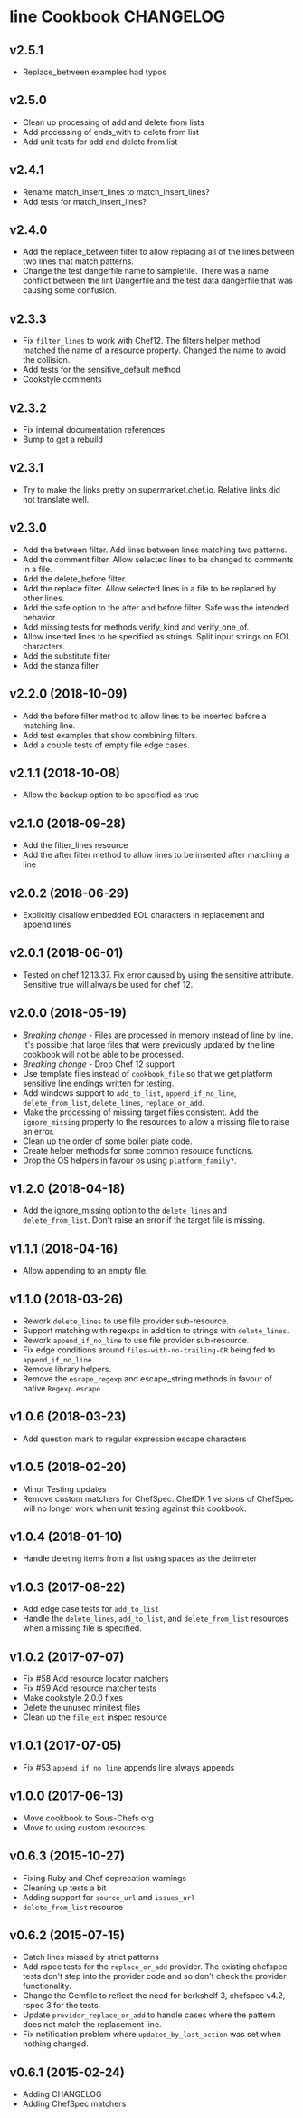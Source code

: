 # line Cookbook CHANGELOG

## v2.5.1

- Replace_between examples had typos

## v2.5.0

- Clean up processing of add and delete from lists
- Add processing of ends_with to delete from list
- Add unit tests for add and delete from list

## v2.4.1

- Rename match_insert_lines to match_insert_lines?
- Add tests for match_insert_lines?

## v2.4.0

- Add the replace_between filter to allow replacing all of the lines between two lines that match patterns.
- Change the test dangerfile name to samplefile.  There was a name conflict between the lint Dangerfile and the test data dangerfile that was causing some confusion.

## v2.3.3

- Fix `filter_lines` to work with Chef12. The filters helper method matched the name of a resource property.
  Changed the name to avoid the collision.
- Add tests for the sensitive_default method
- Cookstyle comments

## v2.3.2

- Fix internal documentation references
- Bump to get a rebuild

## v2.3.1

- Try to make the links pretty on supermarket.chef.io.  Relative links did not translate well.

## v2.3.0

- Add the between filter.
  Add lines between lines matching two patterns.
- Add the comment filter.
  Allow selected lines to be changed to comments in a file.
- Add the delete_before filter.
- Add the replace filter.
  Allow selected lines in a file to be replaced by other lines.
- Add the safe option to the after and before filter.
  Safe was the intended behavior.
- Add missing tests for methods verify_kind and verify_one_of.
- Allow inserted lines to be specified as strings. Split input strings on EOL characters.
- Add the substitute filter
- Add the stanza filter

## v2.2.0 (2018-10-09)

- Add the before filter method to allow lines to be inserted before a matching line.
- Add test examples that show combining filters.
- Add a couple tests of empty file edge cases.

## v2.1.1 (2018-10-08)

- Allow the backup option to be specified as true

## v2.1.0 (2018-09-28)

- Add the filter_lines resource
- Add the after filter method to allow lines to be inserted after matching a line

## v2.0.2 (2018-06-29)

- Explicitly disallow embedded EOL characters in replacement and append lines

## v2.0.1 (2018-06-01)

- Tested on chef 12.13.37.  Fix error caused by using the sensitive attribute.  Sensitive true will always be used for chef 12.

## v2.0.0 (2018-05-19)

- _Breaking change_ - Files are processed in memory instead of line by line. It's possible that large files that were previously updated by the line cookbook will not be able to be processed.
- _Breaking change_ - Drop Chef 12 support
- Use template files instead of `cookbook_file` so that we get platform sensitive line endings written for testing.
- Add windows support to `add_to_list`, `append_if_no_line`, `delete_from_list`, `delete_lines`, `replace_or_add`.
- Make the processing of missing target files consistent. Add the `ignore_missing` property to the resources to allow a missing file to raise an error.
- Clean up the order of some boiler plate code.
- Create helper methods for some common resource functions.
- Drop the OS helpers in favour os using `platform_family?`.

## v1.2.0 (2018-04-18)

- Add the ignore_missing option to the `delete_lines` and `delete_from_list`. Don't raise an error if the target file is missing.

## v1.1.1 (2018-04-16)

- Allow appending to an empty file.

## v1.1.0 (2018-03-26)

- Rework `delete_lines` to use file provider sub-resource.
- Support matching with regexps in addition to strings with `delete_lines`.
- Rework `append_if_no_line` to use file provider sub-resource.
- Fix edge conditions around `files-with-no-trailing-CR` being fed to `append_if_no_line`.
- Remove library helpers.
- Remove the `escape_regexp` and escape_string methods in favour of native `Regexp.escape`

## v1.0.6 (2018-03-23)

- Add question mark to regular expression escape characters

## v1.0.5 (2018-02-20)

- Minor Testing updates
- Remove custom matchers for ChefSpec. ChefDK 1 versions of ChefSpec will no longer work when unit testing against this cookbook.

## v1.0.4 (2018-01-10)

- Handle deleting items from a list using spaces as the delimeter

## v1.0.3 (2017-08-22)

- Add edge case tests for `add_to_list`
- Handle the `delete_lines`, `add_to_list`, and `delete_from_list` resources when a missing file is specified.

## v1.0.2 (2017-07-07)

- Fix #58 Add resource locator matchers
- Fix #59 Add resource matcher tests
- Make cookstyle 2.0.0 fixes
- Delete the unused minitest files
- Clean up the `file_ext` inspec resource

## v1.0.1 (2017-07-05)

- Fix #53 `append_if_no_line` appends line always appends

## v1.0.0 (2017-06-13)

- Move cookbook to Sous-Chefs org
- Move to using custom resources

## v0.6.3 (2015-10-27)

- Fixing Ruby and Chef deprecation warnings
- Cleaning up tests a bit
- Adding support for `source_url` and `issues_url`
- `delete_from_list` resource

## v0.6.2 (2015-07-15)

- Catch lines missed by strict patterns
- Add rspec tests for the `replace_or_add` provider. The existing chefspec tests don't step into the provider code and so don't check the provider functionality.
- Change the Gemfile to reflect the need for berkshelf 3, chefspec v4.2, rspec 3 for the tests.
- Update `provider_replace_or_add` to handle cases where the pattern does not match the replacement line.
- Fix notification problem where `updated_by_last_action` was set when nothing changed.

## v0.6.1 (2015-02-24)

- Adding CHANGELOG
- Adding ChefSpec matchers
